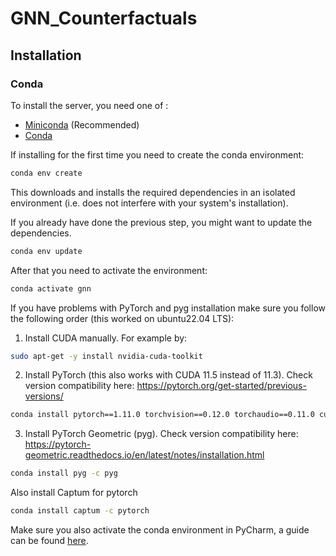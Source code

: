 # GNN_Counterfactuals


## Installation

### Conda

To install the server, you need one of :
- [Miniconda](https://docs.conda.io/en/latest/miniconda.html) (Recommended)
- [Conda](https://docs.continuum.io/anaconda/install/)


If installing for the first time you need to create the conda environment:

```bash
conda env create
```

This downloads and installs the required dependencies in an isolated environment (i.e. does not interfere with your
system's installation).

If you already have done the previous step, you might want to update the dependencies.

```bash
conda env update
```

After that you need to activate the environment:

```bash
conda activate gnn
```

If you have problems with PyTorch and pyg installation make sure you follow the following order (this worked on ubuntu22.04 LTS):
1. Install CUDA manually. For example by:
```bash
sudo apt-get -y install nvidia-cuda-toolkit
```
2. Install PyTorch (this also works with CUDA 11.5 instead of 11.3). Check version compatibility here: https://pytorch.org/get-started/previous-versions/
```bash
conda install pytorch==1.11.0 torchvision==0.12.0 torchaudio==0.11.0 cudatoolkit=11.3 -c pytorch
```
3. Install PyTorch Geometric (pyg). Check version compatibility here: https://pytorch-geometric.readthedocs.io/en/latest/notes/installation.html
```bash
conda install pyg -c pyg
```

Also install Captum for pytorch
```bash
conda install captum -c pytorch
```
Make sure you also activate the conda environment in PyCharm, a guide can be found [here](https://www.jetbrains.com/help/pycharm/conda-support-creating-conda-virtual-environment.html).

